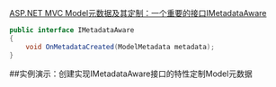 ﻿[ASP.NET MVC Model元数据及其定制：一个重要的接口IMetadataAware ](http://www.cnblogs.com/artech/archive/2012/04/13/model-metadata-03.html)


``` C#
public interface IMetadataAware
{    
    void OnMetadataCreated(ModelMetadata metadata);
}
```

##实例演示：创建实现IMetadataAware接口的特性定制Model元数据